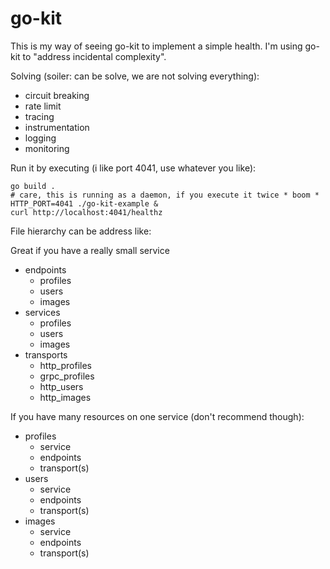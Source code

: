 # go-kit

This is my way of seeing go-kit to implement a simple health. I'm using go-kit to "address incidental complexity".

Solving (soiler: can be solve, we are not solving everything):
- circuit breaking
- rate limit
- tracing
- instrumentation 
- logging
- monitoring

Run it by executing (i like port 4041, use whatever you like):
```
go build .
# care, this is running as a daemon, if you execute it twice * boom *
HTTP_PORT=4041 ./go-kit-example & 
curl http://localhost:4041/healthz
```

File hierarchy can be address like: 

Great if you have a really small service
* endpoints
    - profiles
    - users
    - images
* services
    - profiles
    - users
    - images
* transports 
    - http_profiles
    - grpc_profiles
    - http_users
    - http_images

If you have many resources on one service (don't recommend though):
* profiles
    - service
    - endpoints
    - transport(s)
* users
    - service
    - endpoints
    - transport(s)
* images
    - service
    - endpoints
    - transport(s)
